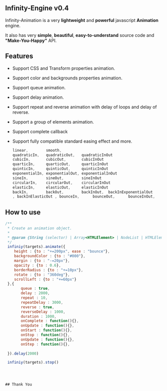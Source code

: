 ## Infinity-Engine v0.4

Infinity-Animation is a very **lightweight** and **powerful** javascript **Animation** engine. 

It also has very **simple**, **beautiful**, **easy-to-understand** source code and **"Make-You-Happy"** API.


## Features

* Support CSS and Transform properties animation.
* Support color and backgrounds properties animation.
* Support queue animation.
* Support delay animation.
* Support repeat and reverse animation with delay of loops and delay of reverse.
* Support a group of elements animation.
* Support complete callback
* Support fully compatible standard easing effect and more.

  ```js
  linear,        smooth,
  quadraticIn,   quadraticOut,   quadraticInOut
  cubicIn,       cubicOut,       cubicInOut
  quarticIn,     quarticOut,     quarticInOut
  quinticIn,     quinticOut,     quinticInOut
  exponentialIn, exponentialOut, exponentialInOut
  sineIn,        sineOut,        sineInOut
  circularIn,    circularOut,    circularInOut
  elasticIn,     elasticOut,     elasticInOut
  backIn,        backOut,        backInOut,  backInExponentialOut
  , backInElasticOut , bounceIn,      bounceOut,      bounceInOut,
  ```
## How to use

  ```js
  /**
   * Create an animation object.
   *
   * @param {String (selector) | Array<HTMLElement> | NodeList | HTMLElement} targets
   */
   infiniy(targets).animate({
      height : {to : "+=200px", ease : "bounce"},
      backgroundColor : {to : "#000"},
      margin : {to : "-=20px"},
      opacity : {to : 0.6},
      borderRadius : {to : "+=10px"},
      rotate : {to : "360deg"},
      scrollLeft : {to : "+=60px"}
   },{
         queue : true,
         delay : 2000,
         repeat : 10,
         repeatDelay : 3000,
         reverse : true,
         reverseDelay : 1000,
         duration : 1000,       
         onComplete : function(){},
         onUpdate : function(){},
         onStart : function(){},
         onStop : function(){},
         onUpdate : function(){},
         onStep : function(){},
        
   }).delay(2000)

   infiniy(targets).stop()
 
 


## Thank You
